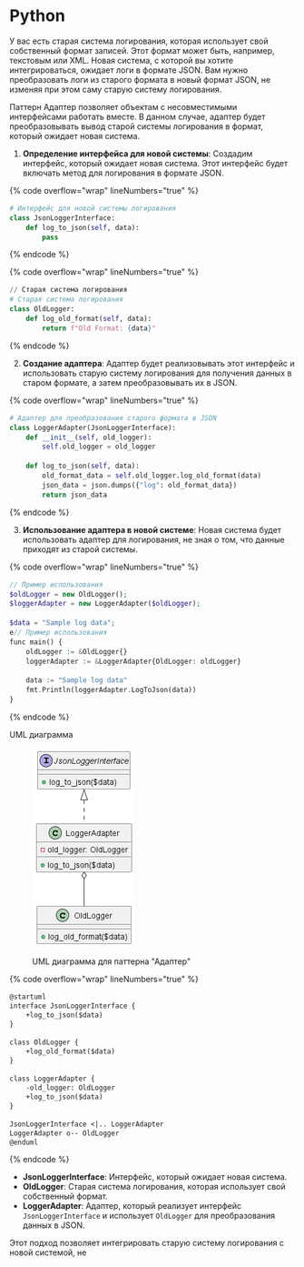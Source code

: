 # Python

У вас есть старая система логирования, которая использует свой собственный формат записей. Этот формат может быть, например, текстовым или XML. Новая система, с которой вы хотите интегрироваться, ожидает логи в формате JSON. Вам нужно преобразовать логи из старого формата в новый формат JSON, не изменяя при этом саму старую систему логирования.

Паттерн Адаптер позволяет объектам с несовместимыми интерфейсами работать вместе. В данном случае, адаптер будет преобразовывать вывод старой системы логирования в формат, который ожидает новая система.

1. **Определение интерфейса для новой системы**: Создадим интерфейс, который ожидает новая система. Этот интерфейс будет включать метод для логирования в формате JSON.

{% code overflow="wrap" lineNumbers="true" %}
```python
# Интерфейс для новой системы логирования
class JsonLoggerInterface:
    def log_to_json(self, data):
        pass

```
{% endcode %}

{% code overflow="wrap" lineNumbers="true" %}
```python
// Старая система логирования
# Старая система логирования
class OldLogger:
    def log_old_format(self, data):
        return f"Old Format: {data}"
```
{% endcode %}

2. **Создание адаптера**: Адаптер будет реализовывать этот интерфейс и использовать старую систему логирования для получения данных в старом формате, а затем преобразовывать их в JSON.

{% code overflow="wrap" lineNumbers="true" %}
```python
# Адаптер для преобразования старого формата в JSON
class LoggerAdapter(JsonLoggerInterface):
    def __init__(self, old_logger):
        self.old_logger = old_logger

    def log_to_json(self, data):
        old_format_data = self.old_logger.log_old_format(data)
        json_data = json.dumps({"log": old_format_data})
        return json_data
```
{% endcode %}

3. **Использование адаптера в новой системе**: Новая система будет использовать адаптер для логирования, не зная о том, что данные приходят из старой системы.

{% code overflow="wrap" lineNumbers="true" %}
```php
// Пример использования
$oldLogger = new OldLogger();
$loggerAdapter = new LoggerAdapter($oldLogger);

$data = "Sample log data";
e// Пример использования
func main() {
	oldLogger := &OldLogger{}
	loggerAdapter := &LoggerAdapter{OldLogger: oldLogger}

	data := "Sample log data"
	fmt.Println(loggerAdapter.LogToJson(data))
}
```
{% endcode %}

UML диаграмма

<figure><img src="../../../../../.gitbook/assets/image (46).png" alt=""><figcaption><p>UML диаграмма для паттерна "Адаптер"</p></figcaption></figure>

{% code overflow="wrap" lineNumbers="true" %}
```plant-uml
@startuml
interface JsonLoggerInterface {
    +log_to_json($data)
}

class OldLogger {
    +log_old_format($data)
}

class LoggerAdapter {
    -old_logger: OldLogger
    +log_to_json($data)
}

JsonLoggerInterface <|.. LoggerAdapter
LoggerAdapter o-- OldLogger
@enduml
```
{% endcode %}

* **JsonLoggerInterface**: Интерфейс, который ожидает новая система.
* **OldLogger**: Старая система логирования, которая использует свой собственный формат.
* **LoggerAdapter**: Адаптер, который реализует интерфейс `JsonLoggerInterface` и использует `OldLogger` для преобразования данных в JSON.

Этот подход позволяет интегрировать старую систему логирования с новой системой, не

